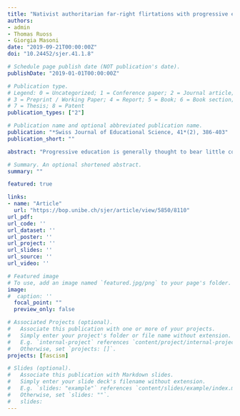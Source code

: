 ```yaml
---
title: "Nativist authoritarian far-right flirtations with progressive education: exploring the relationship in interwar Switzerland"
authors:
- admin
- Thomas Ruoss
- Giorgia Masoni
date: "2019-09-21T00:00:00Z"
doi: "10.24452/sjer.41.1.8"

# Schedule page publish date (NOT publication's date).
publishDate: "2019-01-01T00:00:00Z"

# Publication type.
# Legend: 0 = Uncategorized; 1 = Conference paper; 2 = Journal article;
# 3 = Preprint / Working Paper; 4 = Report; 5 = Book; 6 = Book section;
# 7 = Thesis; 8 = Patent
publication_types: ["2"]

# Publication name and optional abbreviated publication name.
publication: "*Swiss Journal of Educational Science, 41*(2), 386-403"
publication_short: ""

abstract: "Progressive education is generally thought to bear little commonality with authoritarianism and nativism. However, several studies show far-right governments and movements embracing progressive tenets. This article investigates the reasons behind this phenomenon by confronting the educational ideas of key far-right parties and educators in interwar German- and Italian-speaking Switzerland. Our systematic analysis of texts produced by these actors suggests that they subscribed to progressivism not in spite of their political views, but precisely because it aligned with their authoritarian and nativist ideology. This finding calls for more scholarship exploring and theorising the relationship between political ideologies and (progressive) educational ideas and movements."

# Summary. An optional shortened abstract.
summary: ""

featured: true

links:
- name: "Article"
  url: "https://bop.unibe.ch/sjer/article/view/5850/8110"
url_pdf: 
url_code: ''
url_dataset: ''
url_poster: ''
url_project: ''
url_slides: ''
url_source: ''
url_video: ''

# Featured image
# To use, add an image named `featured.jpg/png` to your page's folder. 
image:
#  caption: ''
  focal_point: ""
  preview_only: false

# Associated Projects (optional).
#   Associate this publication with one or more of your projects.
#   Simply enter your project's folder or file name without extension.
#   E.g. `internal-project` references `content/project/internal-project/index.md`.
#   Otherwise, set `projects: []`.
projects: [fascism]

# Slides (optional).
#   Associate this publication with Markdown slides.
#   Simply enter your slide deck's filename without extension.
#   E.g. `slides: "example"` references `content/slides/example/index.md`.
#   Otherwise, set `slides: ""`.
#   slides:
---
```


